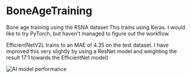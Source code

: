 # BoneAgeTraining
Bone age training using the RSNA dataset
This trains using Keras. I would like to try PyTorch, but haven't managed to figure out the workflow.

EfficientNetV2L trains to an MAE of 4.35 on the test dataset. I have improved this very slightly by using a ResNet model and weighting the result 17:1 towards the EfficientNet model)


![AI model performance](https://github.com/user-attachments/assets/c9b180fc-9b0a-4ee7-bfce-78c8fb52f2ab)
